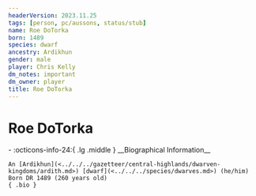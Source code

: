 ```yaml
---
headerVersion: 2023.11.25
tags: [person, pc/aussons, status/stub]
name: Roe DoTorka
born: 1489
species: dwarf
ancestry: Ardikhun
gender: male
player: Chris Kelly
dm_notes: important
dm_owner: player
title: Roe DoTorka
---
```

# Roe DoTorka
<div class="grid cards ext-narrow-margin ext-one-column" markdown>
- :octicons-info-24:{ .lg .middle } __Biographical Information__

    An [Ardikhun](<../../../gazetteer/central-highlands/dwarven-kingdoms/ardith.md>) [dwarf](<../../../species/dwarves.md>) (he/him)  
    Born DR 1489 (260 years old)  
    { .bio }

</div>


